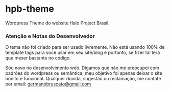 hpb-theme
=========

Wordpress Theme do website Halo Project Brasil.


### Atenção e Notas do Desenvolvedor
O tema não foi criado para ser usado livremente. Não está usando 100% de template tags para você usar em seu site/blog e portanto, se fizer tal terá que mexer bastante no código.

Sou novo no desenvolvimento web. Digamos que não me preocupei com padrões do wordpress ou semântica, meu objetivo foi apenas deixar o site bonito e funcional. Qualquer dúvida, sugestão ou reclamação, me contate por email: germanobruscato@gmail.com
